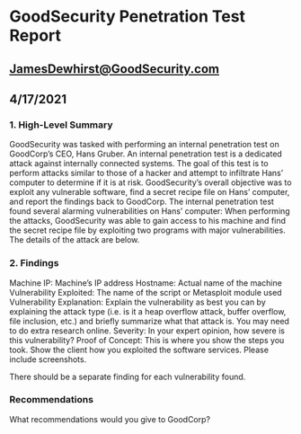 # GoodSecurity Penetration Test Report

## JamesDewhirst@GoodSecurity.com
## 4/17/2021

### 1. High-Level Summary
GoodSecurity was tasked with performing an internal penetration test on GoodCorp’s CEO, Hans Gruber. An internal penetration test is a dedicated attack against internally connected systems. The goal of this test is to perform attacks similar to those of a hacker and attempt to infiltrate Hans’ computer to determine if it is at risk. GoodSecurity’s overall objective was to exploit any vulnerable software, find a secret recipe file on Hans’ computer, and report the findings back to GoodCorp.
The internal penetration test found several alarming vulnerabilities on Hans’ computer: When performing the attacks, GoodSecurity was able to gain access to his machine and find the secret recipe file by exploiting two programs with major vulnerabilities. The details of the attack are below.

### 2. Findings
Machine IP:
Machine’s IP address
Hostname:
Actual name of the machine
Vulnerability Exploited:
The name of the script or Metasploit module used
Vulnerability Explanation:
Explain the vulnerability as best you can by explaining the attack type (i.e. is it a heap overflow attack, buffer overflow, file inclusion, etc.) and briefly summarize what that attack is. You may need to do extra research online. 
Severity:
In your expert opinion, how severe is this vulnerability?
Proof of Concept:
This is where you show the steps you took. Show the client how you exploited the software services. Please include screenshots.



There should be a separate finding for each vulnerability found.








### Recommendations
What recommendations would you give to GoodCorp?



